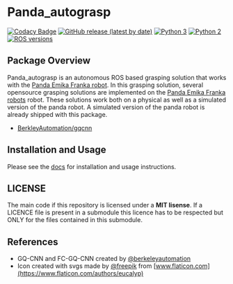 # Panda_autograsp

[![Codacy Badge](https://app.codacy.com/project/badge/Grade/087fda2f0f4c423cb561745ab7afdba7)](https://www.codacy.com/gh/rickstaa/panda_autograsp/dashboard?utm_source=github.com&utm_medium=referral&utm_content=rickstaa/panda_autograsp&utm_campaign=Badge_Grade)
[![GitHub release (latest by date)](https://img.shields.io/github/v/release/rickstaa/panda_autograsp)](https://github.com/rickstaa/panda_autograsp/releases)
[![Python 3](https://img.shields.io/badge/python%203-3.7%20%7C%203.6%20%7C%203.5-yellow.svg)](https://www.python.org/)
[![Python 2](https://img.shields.io/badge/python%202-2.7%20%7C%202.6%20%7C%202.5-brightgreen.svg)](https://www.python.org/)
[![ROS versions](https://img.shields.io/badge/ROS%20versions-Melodic%20%7C%20Kinectic-brightgreen)](https://wiki.ros.org)

## Package Overview

Panda_autograsp is an autonomous ROS based grasping solution that works with the [Panda Emika Franka robot](https://www.franka.de/panda/). In this grasping solution, several opensource grasping solutions are implemented on the [Panda Emika Franka robots](https://www.franka.de/panda/) robot. These solutions work both on a physical as well as a simulated version of the panda robot. A simulated version of the panda robot is already shipped with this package.

-   [BerkleyAutomation/gqcnn](https://github.com/BerkeleyAutomation/gqcnn)

## Installation and Usage

Please see the [docs](https://rickstaa.github.io/panda_autograsp/) for installation and usage instructions.

## LICENSE

The main code if this repository is licensed under a **MIT lisense**. If a LICENCE file is present in a submodule this licence has to be respected but ONLY for the files contained in this submodule.

## References

-   GQ-CNN and FC-GQ-CNN created by [@berkeleyautomation](https://berkeleyautomation.github.io/gqcnn)
-   Icon created with svgs made by [@freepik](https://www.freepik.com/) from [www.flaticon.com](https://www.flaticon.com/authors/eucalyp)
